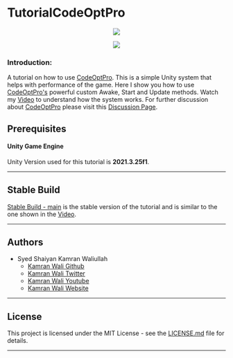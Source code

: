 # TutorialCodeOptPro

<p align="center"><img src="https://imgur.com/vupUkm8.png"></p>

<p align="center"><a href="https://youtu.be/TiChA9fTR-4" target="_blank"><img src="https://imgur.com/1ZV1Kks.png"></a></p>

### Introduction:
A tutorial on how to use [CodeOptPro](https://github.com/deadlykam/CodeOptPro). This is a simple Unity system that helps with performance of the game. Here I show you how to use [CodeOptPro's](https://github.com/deadlykam/CodeOptPro) powerful custom Awake, Start and Update methods. Watch my [Video]() to understand how the system works. For further discussion about [CodeOptPro](https://github.com/deadlykam/CodeOptPro) please visit this [Discussion Page](https://github.com/deadlykam/CodeOptPro/discussions).

## Prerequisites
#### Unity Game Engine
Unity Version used for this tutorial is **2021.3.25f1**.
***
## Stable Build
[Stable Build - main](https://github.com/deadlykam/TutorialCodeOptPro) is the stable version of the tutorial and is similar to the one shown in the [Video]().
***
## Authors
- Syed Shaiyan Kamran Waliullah 
  - [Kamran Wali Github](https://github.com/deadlykam)
  - [Kamran Wali Twitter](https://twitter.com/KamranWaliDev)
  - [Kamran Wali Youtube](https://www.youtube.com/channel/UCkm-BgvswLViigPWrMo8pjg)
  - [Kamran Wali Website](https://deadlykam.github.io/)
***
## License
This project is licensed under the MIT License - see the [LICENSE.md](LICENSE) file for details.
***
